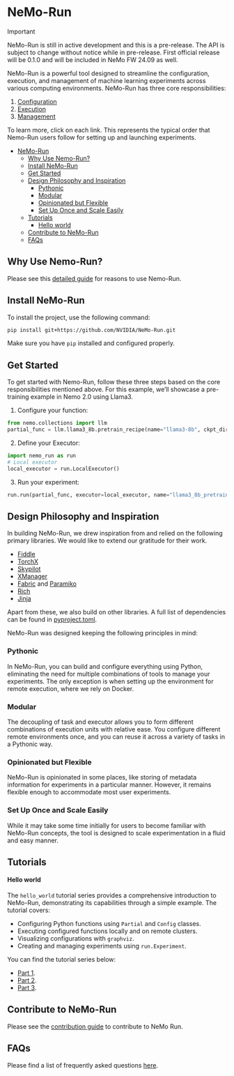 # NeMo-Run

> [!IMPORTANT]
> NeMo-Run is still in active development and this is a pre-release. The API is subject to change without notice while in pre-release. First official release will be 0.1.0 and will be included in NeMo FW 24.09 as well.

NeMo-Run is a powerful tool designed to streamline the configuration, execution, and management of machine learning experiments across various computing environments. NeMo-Run has three core responsibilities:

1. [Configuration](./docs/source/guides/configuration.md)
2. [Execution](./docs/source/guides/execution.md)
3. [Management](./docs/source/guides/management.md)

To learn more, click on each link. This represents the typical order that Nemo-Run users follow for setting up and launching experiments.

- [NeMo-Run](#nemo-run)
  - [Why Use Nemo-Run?](#why-use-nemo-run)
  - [Install NeMo-Run](#install-nemo-run)
  - [Get Started](#get-started)
  - [Design Philosophy and Inspiration](#design-philosophy-and-inspiration)
    - [Pythonic](#pythonic)
    - [Modular](#modular)
    - [Opinionated but Flexible](#opinionated-but-flexible)
    - [Set Up Once and Scale Easily](#set-up-once-and-scale-easily)
  - [Tutorials](#tutorials)
      - [Hello world](#hello-world)
  - [Contribute to NeMo-Run](#contribute-to-nemo-run)
  - [FAQs](#faqs)


## Why Use Nemo-Run?
Please see this [detailed guide](./docs/source/guides/why-use-nemo-run.md) for reasons to use Nemo-Run.

## Install NeMo-Run
To install the project, use the following command:

```bash
pip install git+https://github.com/NVIDIA/NeMo-Run.git
```

Make sure you have `pip` installed and configured properly.

## Get Started
To get started with Nemo-Run, follow these three steps based on the core responsibilities mentioned above. For this example, we’ll showcase a pre-training example in Nemo 2.0 using Llama3.

1. Configure your function:
```python
from nemo.collections import llm
partial_func = llm.llama3_8b.pretrain_recipe(name="llama3-8b", ckpt_dir="/path/to/store/checkpoints", num_nodes=1, num_gpus_per_node=8)
```

2. Define your Executor:
```python
import nemo_run as run
# Local executor
local_executor = run.LocalExecutor()
```

3. Run your experiment:
```python
run.run(partial_func, executor=local_executor, name="llama3_8b_pretraining")
```

## Design Philosophy and Inspiration
In building NeMo-Run, we drew inspiration from and relied on the following primary libraries. We would like to extend our gratitude for their work.

- [Fiddle](https://github.com/google/fiddle)
- [TorchX](https://github.com/pytorch/torchx/)
- [Skypilot](https://github.com/skypilot-org/skypilot/)
- [XManager](https://github.com/google-deepmind/xmanager/tree/main)
- [Fabric](https://github.com/fabric/fabric) and [Paramiko](https://github.com/paramiko/paramiko)
- [Rich](https://github.com/Textualize/rich)
- [Jinja](https://github.com/pallets/jinja/)

Apart from these, we also build on other libraries. A full list of dependencies can be found in [pyproject.toml](pyproject.toml).

NeMo-Run was designed keeping the following principles in mind:

### Pythonic
In NeMo-Run, you can build and configure everything using Python, eliminating the need for multiple combinations of tools to manage your experiments. The only exception is when setting up the environment for remote execution, where we rely on Docker.

### Modular
The decoupling of task and executor allows you to form different combinations of execution units with relative ease. You configure different remote environments once, and you can reuse it across a variety of tasks in a Pythonic way.

### Opinionated but Flexible
NeMo-Run is opinionated in some places, like storing of metadata information for experiments in a particular manner. However, it remains flexible enough to accommodate most user experiments.

### Set Up Once and Scale Easily
While it may take some time initially for users to become familiar with NeMo-Run concepts, the tool is designed to scale experimentation in a fluid and easy manner.

## Tutorials

#### Hello world

The `hello_world` tutorial series provides a comprehensive introduction to NeMo-Run, demonstrating its capabilities through a simple example. The tutorial covers:

- Configuring Python functions using `Partial` and `Config` classes.
- Executing configured functions locally and on remote clusters.
- Visualizing configurations with `graphviz`.
- Creating and managing experiments using `run.Experiment`.

You can find the tutorial series below:
- [Part 1](examples/hello-world/hello_world.ipynb).
- [Part 2](examples/hello-world/hello_experiments.ipynb).
- [Part 3](examples/hello-world/hello_scripts.py).

## Contribute to NeMo-Run
Please see the [contribution guide](./CONTRIBUTING.md) to contribute to NeMo Run.

## FAQs
Please find a list of frequently asked questions [here](./docs/source/faqs.md).
